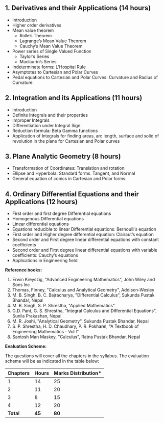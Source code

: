 
## 1. Derivatives and their Applications (14 hours)

- Introduction
- Higher order derivatives
- Mean value theorem
  - Rolle’s Theorem
  - Lagrange’s Mean Value Theorem
  - Cauchy’s Mean Value Theorem
- Power series of Single Valued Function
  - Taylor’s Series
  - Maclaurin’s Series
- Indeterminate forms: L’Hospital Rule
- Asymptotes to Cartesian and Polar Curves
- Pedal equations to Cartesian and Polar Curves: Curvature and Radius of Curvature

## 2. Integration and its Applications (11 hours)

- Introduction
- Definite Integrals and their properties
- Improper Integrals
- Differentiation under Integral Sign
- Reduction formula: Beta Gamma functions
- Application of Integrals for finding areas, arc length, surface and solid of revolution in the plane for Cartesian and Polar curves

## 3. Plane Analytic Geometry (8 hours)

- Transformation of Coordinates: Translation and rotation
- Ellipse and Hyperbola: Standard forms. Tangent, and Normal
- General equation of conics in Cartesian and Polar forms

## 4. Ordinary Differential Equations and their Applications (12 hours)

- First order and first degree Differential equations
- Homogenous Differential equations
- Linear differential equations
- Equations reducible to linear Differential equations: Bernoulli’s equation
- First order and Higher degree differential equation: Clairaut’s equation
- Second order and First degree linear differential equations with constant coefficients
- Second order and First degree linear differential equations with variable coefficients: Cauchy’s equations
- Applications in Engineering field

**Reference books:**

1. Erwin Kreyszig, "Advanced Engineering Mathematics", John Wiley and Sons Inc
2. Thomas, Finney, "Calculus and Analytical Geometry", Addison-Wesley
3. M. B. Singh, B. C. Bajracharya, "Differential Calculus", Sukunda Pustak Bhandar, Nepal
4. M. B. Singh, S. P. Shrestha, "Applied Mathematics"
5. G.D. Pant, G. S. Shrestha, "Integral Calculus and Differential Equations", Sunila Prakashan, Nepal
6. M. R. Joshi, "Analytical Geometry", Sukunda Pustak Bhandar, Nepal
7. S. P. Shrestha, H. D. Chaudhary, P. R. Pokharel, "A Textbook of Engineering Mathematics - Vol I"
8. Santosh Man Maskey, "Calculus", Ratna Pustak Bhandar, Nepal

**Evaluation Scheme:**

The questions will cover all the chapters in the syllabus. The evaluation scheme will be as indicated in the table below:

| Chapters  | Hours  | Marks Distribution* |
| --------- | ------ | ------------------- |
| 1         | 14     | 25                  |
| 2         | 11     | 20                  |
| 3         | 8      | 15                  |
| 4         | 12     | 20                  |
| **Total** | **45** | **80**              |

